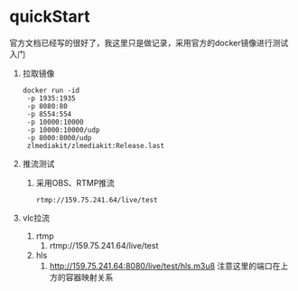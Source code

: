 # quickStart

官方文档已经写的很好了，我这里只是做记录，采用官方的docker镜像进行测试入门

1. 拉取镜像

   ```shell
   docker run -id 
   	-p 1935:1935 
   	-p 8080:80 
   	-p 8554:554 
   	-p 10000:10000 
   	-p 10000:10000/udp 
   	-p 8000:8000/udp 
   	zlmediakit/zlmediakit:Release.last
   
   ```

   

2. 推流测试

   1. 采用OBS、RTMP推流

      `rtmp://159.75.241.64/live/test` 

3. vlc拉流

   1. rtmp
      1. rtmp://159.75.241.64/live/test
   2. hls
      1. http://159.75.241.64:8080/live/test/hls.m3u8   注意这里的端口在上方的容器映射关系